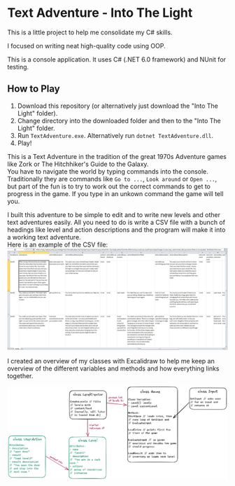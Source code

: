 # Text Adventure - Into The Light

This is a little project to help me consolidate my C# skills.  

I focused on writing neat high-quality code using OOP.

This is a console application. It uses C# (.NET 6.0 framework) and NUnit for testing.

## How to Play
1. Download this repository (or alternatively just download the "Into The Light" folder).
2. Change directory into the downloaded folder and then to the "Into The Light" folder.
3. Run `TextAdventure.exe`. Alternatively run `dotnet TextAdventure.dll`.
4. Play!

This is a Text Adventure in the tradition of the great 1970s Adventure games like Zork or The Hitchhiker's Guide to the Galaxy.   
You have to navigate the world by typing commands into the console.  
Traditionally they are commands like `Go to ...`, `Look around` or `Open ...`, but part of the fun is to try to work out the correct commands to get to progress in the game. If you type in an unkown command the game will tell you.

I built this adventure to be simple to edit and to write new levels and other text adventures easily. All you need to do is write a CSV file with a bunch of headings like level and action descriptions and the program will make it into a working text adventure.  
Here is an example of the CSV file:
![csv-screenshot](./csv-screenshot.jpg)

I created an overview of my classes with Excalidraw to help me keep an overview of the different variables and methods and how everything links together.

![classes-overview](./classes-overview.png)
